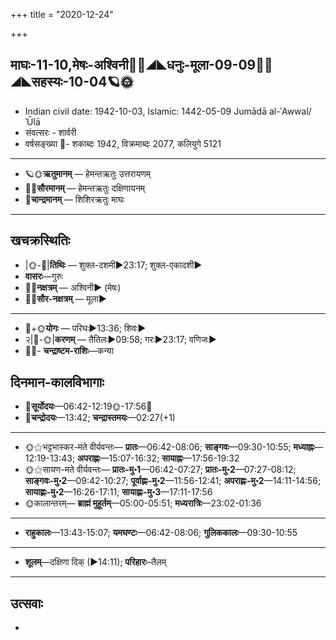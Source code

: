 +++
title = "2020-12-24"

+++
## माघः-11-10,मेषः-अश्विनी🌛🌌◢◣धनुः-मूला-09-09🌌🌞◢◣सहस्यः-10-04🪐🌞
- Indian civil date: 1942-10-03, Islamic: 1442-05-09 Jumādā al-ʾAwwal/ʾŪlā
- संवत्सरः - शार्वरी
- वर्षसङ्ख्या 🌛- शकाब्दः 1942, विक्रमाब्दः 2077, कलियुगे 5121
___________________
- 🪐🌞**ऋतुमानम्** — हेमन्तऋतुः उत्तरायणम्
- 🌌🌞**सौरमानम्** — हेमन्तऋतुः दक्षिणायनम्
- 🌛**चान्द्रमानम्** — शिशिरऋतुः माघः
___________________


## खचक्रस्थितिः
- |🌞-🌛|**तिथिः** — शुक्ल-दशमी►23:17; शुक्ल-एकादशी►  
- **वासरः**—गुरुः  
- 🌌🌛**नक्षत्रम्** — अश्विनी► (मेषः)  
- 🌌🌞**सौर-नक्षत्रम्** — मूला►  
___________________
- 🌛+🌞**योगः** — परिघः►13:36; शिवः►  
- २|🌛-🌞|**करणम्** — तैतिलः►09:58; गरः►23:17; वणिजः►  
- 🌌🌛- **चन्द्राष्टम-राशिः**—कन्या  


## दिनमान-कालविभागाः
- 🌅**सूर्योदयः**—06:42-12:19🌞️-17:56🌇  
- 🌛**चन्द्रोदयः**—13:42; **चन्द्रास्तमयः**—02:27(+1)  
___________________
- 🌞⚝भट्टभास्कर-मते वीर्यवन्तः— **प्रातः**—06:42-08:06; **साङ्गवः**—09:30-10:55; **मध्याह्नः**—12:19-13:43; **अपराह्णः**—15:07-16:32; **सायाह्नः**—17:56-19:32  
- 🌞⚝सायण-मते वीर्यवन्तः— **प्रातः-मु॰1**—06:42-07:27; **प्रातः-मु॰2**—07:27-08:12; **साङ्गवः-मु॰2**—09:42-10:27; **पूर्वाह्णः-मु॰2**—11:56-12:41; **अपराह्णः-मु॰2**—14:11-14:56; **सायाह्णः-मु॰2**—16:26-17:11; **सायाह्णः-मु॰3**—17:11-17:56  
- 🌞कालान्तरम्— **ब्राह्मं मुहूर्तम्**—05:00-05:51; **मध्यरात्रिः**—23:02-01:36  
___________________
- **राहुकालः**—13:43-15:07; **यमघण्टः**—06:42-08:06; **गुलिककालः**—09:30-10:55  
___________________
- **शूलम्**—दक्षिणा दिक् (►14:11); **परिहारः**–तैलम्  
___________________

## उत्सवाः
- 
